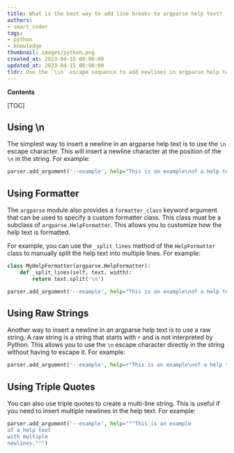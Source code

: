 ```yaml
---
title: What is the best way to add line breaks to argparse help text?
authors:
- smart_coder
tags:
- python
- knowledge
thumbnail: images/python.png
created_at: 2023-04-15 00:00:00
updated_at: 2023-04-15 00:00:00
tldr: Use the `\\n` escape sequence to add newlines in argparse help text.
---
```


**Contents**

[TOC]

## Using \n

The simplest way to insert a newline in an argparse help text is to use the `\n` escape character. This will insert a newline character at the position of the `\n` in the string. For example:

```python
parser.add_argument('--example', help="This is an example\nof a help text with a newline.")
```

## Using Formatter

The `argparse` module also provides a `formatter_class` keyword argument that can be used to specify a custom formatter class. This class must be a subclass of `argparse.HelpFormatter`. This allows you to customize how the help text is formatted.

For example, you can use the `_split_lines` method of the `HelpFormatter` class to manually split the help text into multiple lines. For example:

```python
class MyHelpFormatter(argparse.HelpFormatter):
    def _split_lines(self, text, width):
        return text.split('\n')

parser.add_argument('--example', help="This is an example\nof a help text with a newline.", formatter_class=MyHelpFormatter)
```

## Using Raw Strings

Another way to insert a newline in an argparse help text is to use a raw string. A raw string is a string that starts with `r` and is not interpreted by Python. This allows you to use the `\n` escape character directly in the string without having to escape it. For example:

```python
parser.add_argument('--example', help=r"This is an example\nof a help text with a newline.")
```

## Using Triple Quotes

You can also use triple quotes to create a multi-line string. This is useful if you need to insert multiple newlines in the help text. For example:

```python
parser.add_argument('--example', help="""This is an example
of a help text
with multiple
newlines.""")
```
